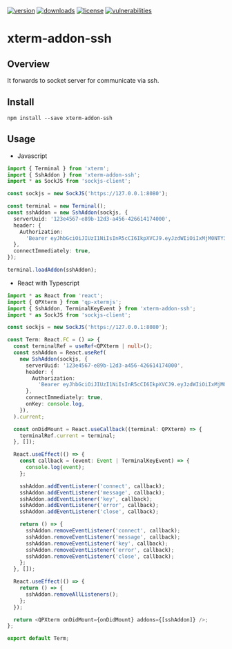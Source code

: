 [![version](https://img.shields.io/npm/v/xterm-addon-ssh)](https://github.com/chequer-io/xterm-addon-ssh)
[![downloads](https://img.shields.io/npm/dm/xterm-addon-ssh)](https://github.com/chequer-io/xterm-addon-ssh)
[![license](https://img.shields.io/npm/l/xterm-addon-ssh)](https://github.com/chequer-io/xterm-addon-ssh)
[![vulnerabilities](https://img.shields.io/snyk/vulnerabilities/npm/xterm-addon-ssh)](https://github.com/chequer-io/xterm-addon-ssh)

# xterm-addon-ssh

## Overview

It forwards to socket server for communicate via ssh.

## Install

```shell
npm install --save xterm-addon-ssh
```

## Usage

- Javascript

```typescript
import { Terminal } from 'xterm';
import { SshAddon } from 'xterm-addon-ssh';
import * as SockJS from 'sockjs-client';

const sockjs = new SockJS('https://127.0.0.1:8080');

const terminal = new Terminal();
const sshAddon = new SshAddon(sockjs, {
  serverUuid: '123e4567-e89b-12d3-a456-426614174000',
  header: {
    Authorization:
      'Bearer eyJhbGciOiJIUzI1NiIsInR5cCI6IkpXVCJ9.eyJzdWIiOiIxMjM0NTY3ODkwIiwibmFtZSI6IkpvaG4gRG9lIiwiaWF0IjoxNTE2MjM5MDIyfQ.SflKxwRJSMeKKF2QT4fwpMeJf36POk6yJV_adQssw5c',
  },
  connectImmediately: true,
});

terminal.loadAddon(sshAddon);
```

- React with Typescript

```typescript jsx
import * as React from 'react';
import { QPXterm } from 'qp-xtermjs';
import { SshAddon, TerminalKeyEvent } from 'xterm-addon-ssh';
import * as SockJS from 'sockjs-client';

const sockjs = new SockJS('https://127.0.0.1:8080');

const Term: React.FC = () => {
  const terminalRef = useRef<QPXterm | null>();
  const sshAddon = React.useRef(
    new SshAddon(sockjs, {
      serverUuid: '123e4567-e89b-12d3-a456-426614174000',
      header: {
        Authorization:
          'Bearer eyJhbGciOiJIUzI1NiIsInR5cCI6IkpXVCJ9.eyJzdWIiOiIxMjM0NTY3ODkwIiwibmFtZSI6IkpvaG4gRG9lIiwiaWF0IjoxNTE2MjM5MDIyfQ.SflKxwRJSMeKKF2QT4fwpMeJf36POk6yJV_adQssw5c',
      },
      connectImmediately: true,
      onKey: console.log,
    }),
  ).current;

  const onDidMount = React.useCallback((terminal: QPXterm) => {
    terminalRef.current = terminal;
  }, []);

  React.useEffect(() => {
    const callback = (event: Event | TerminalKeyEvent) => {
      console.log(event);
    };

    sshAddon.addEventListener('connect', callback);
    sshAddon.addEventListener('message', callback);
    sshAddon.addEventListener('key', callback);
    sshAddon.addEventListener('error', callback);
    sshAddon.addEventListener('close', callback);

    return () => {
      sshAddon.removeEventListener('connect', callback);
      sshAddon.removeEventListener('message', callback);
      sshAddon.removeEventListener('key', callback);
      sshAddon.removeEventListener('error', callback);
      sshAddon.removeEventListener('close', callback);
    };
  }, []);

  React.useEffect(() => {
    return () => {
      sshAddon.removeAllListeners();
    };
  });

  return <QPXterm onDidMount={onDidMount} addons={[sshAddon]} />;
};

export default Term;
```

